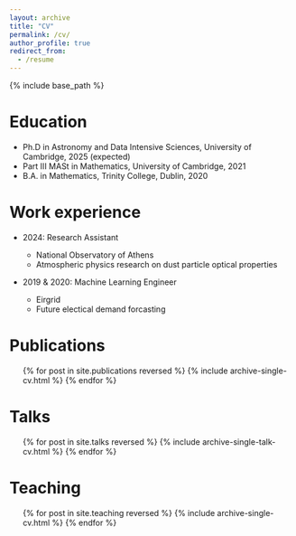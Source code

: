 ```yaml
---
layout: archive
title: "CV"
permalink: /cv/
author_profile: true
redirect_from:
  - /resume
---
```


{% include base_path %}

Education
======
* Ph.D in Astronomy and Data Intensive Sciences, University of Cambridge, 2025 (expected)
* Part III MASt in Mathematics, University of Cambridge, 2021
* B.A. in Mathematics, Trinity College, Dublin, 2020

Work experience
======
* 2024: Research Assistant
  * National Observatory of Athens
  * Atmospheric physics research on dust particle optical properties

* 2019 & 2020: Machine Learning Engineer
  * Eirgrid
  * Future electical demand forcasting


  

Publications
======
  <ul>{% for post in site.publications reversed %}
    {% include archive-single-cv.html %}
  {% endfor %}</ul>
  
Talks
======
  <ul>{% for post in site.talks reversed %}
    {% include archive-single-talk-cv.html  %}
  {% endfor %}</ul>
  
Teaching
======
  <ul>{% for post in site.teaching reversed %}
    {% include archive-single-cv.html %}
  {% endfor %}</ul>
  
